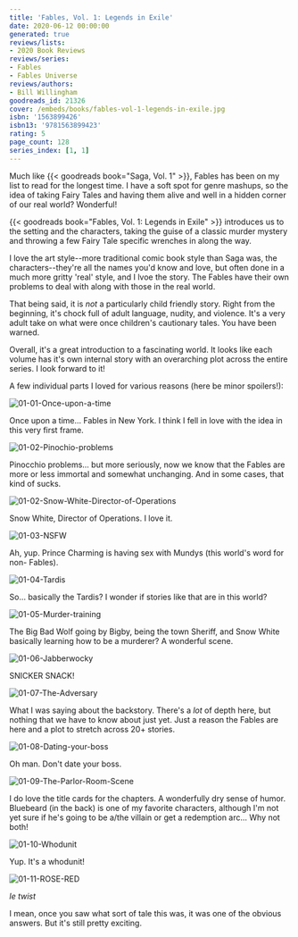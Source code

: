 ```yaml
---
title: 'Fables, Vol. 1: Legends in Exile'
date: 2020-06-12 00:00:00
generated: true
reviews/lists:
- 2020 Book Reviews
reviews/series:
- Fables
- Fables Universe
reviews/authors:
- Bill Willingham
goodreads_id: 21326
cover: /embeds/books/fables-vol-1-legends-in-exile.jpg
isbn: '1563899426'
isbn13: '9781563899423'
rating: 5
page_count: 128
series_index: [1, 1]
---
```

Much like {{< goodreads book="Saga, Vol. 1" >}}, Fables has been on my list to read for the longest time. I have a soft spot for genre mashups, so the idea of taking Fairy Tales and having them alive and well in a hidden corner of our real world? Wonderful!  

{{< goodreads book="Fables, Vol. 1: Legends in Exile" >}} introduces us to the setting and the characters, taking the guise of a classic murder mystery and throwing a few Fairy Tale specific wrenches in along the way.  

<!--more-->

I love the art style--more traditional comic book style than Saga was, the characters--they're all the names you'd know and love, but often done in a much more gritty 'real' style, and I lvoe the story. The Fables have their own problems to deal with along with those in the real world.  

That being said, it is *not* a particularly child friendly story. Right from the beginning, it's chock full of adult language, nudity, and violence. It's a very adult take on what were once children's cautionary tales. You have been warned.  

Overall, it's a great introduction to a fascinating world. It looks like each volume has it's own internal story with an overarching plot across the entire series. I look forward to it!  

A few individual parts I loved for various reasons (here be minor spoilers!):  

![01-01-Once-upon-a-time](/embeds/books/attachments/01-01-once-upon-a-time.jpg)  

Once upon a time... Fables in New York. I think I fell in love with the idea in this very first frame.  

![01-02-Pinochio-problems](/embeds/books/attachments/01-02-pinochio-problems.jpg)  

Pinocchio problems... but more seriously, now we know that the Fables are more or less immortal and somewhat unchanging. And in some cases, that kind of sucks.  

![01-02-Snow-White-Director-of-Operations](/embeds/books/attachments/01-02-snow-white-director-of-operations.jpg)  

Snow White, Director of Operations. I love it.  

![01-03-NSFW](/embeds/books/attachments/01-03-nsfw.jpg)  

Ah, yup. Prince Charming is having sex with Mundys (this world's word for non- Fables).  

![01-04-Tardis](/embeds/books/attachments/01-04-tardis.jpg)  

So... basically the Tardis? I wonder if stories like that are in this world?  

![01-05-Murder-training](/embeds/books/attachments/01-05-murder-training.jpg)  

The Big Bad Wolf going by Bigby, being the town Sheriff, and Snow White basically learning how to be a murderer? A wonderful scene.  

![01-06-Jabberwocky](/embeds/books/attachments/01-06-jabberwocky.jpg)  

SNICKER SNACK!  

![01-07-The-Adversary](/embeds/books/attachments/01-07-the-adversary.jpg)  

What I was saying about the backstory. There's a *lot* of depth here, but nothing that we have to know about just yet. Just a reason the Fables are here and a plot to stretch across 20+ stories.  

![01-08-Dating-your-boss](/embeds/books/attachments/01-08-dating-your-boss.jpg)  

Oh man. Don't date your boss.  

![01-09-The-Parlor-Room-Scene](/embeds/books/attachments/01-09-the-parlor-room-scene.jpg)  

I do love the title cards for the chapters. A wonderfully dry sense of humor. Bluebeard (in the back) is one of my favorite characters, although I'm not yet sure if he's going to be a/the villain or get a redemption arc... Why not both!  

![01-10-Whodunit](/embeds/books/attachments/01-10-whodunit.jpg)  

Yup. It's a whodunit!  

![01-11-ROSE-RED](/embeds/books/attachments/01-11-rose-red.jpg)  

*le twist*  

I mean, once you saw what sort of tale this was, it was one of the obvious answers. But it's still pretty exciting.